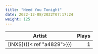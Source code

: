 ```yaml
---
title: "Need You Tonight"
date: 2022-12-08/2022T07:17:24
weight: 125
---
```




 Artist | Plays 
----- | -----:
[INXS]({{< ref "a4829">}}) | 1
